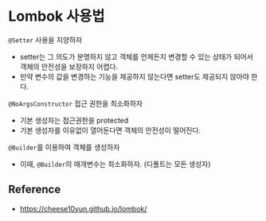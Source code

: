 # Lombok 사용법

`@Setter` 사용을 지양하자
- setter는 그 의도가 분명하지 않고 객체를 언제든지 변경할 수 있는 상태가 되어서 객체의 안전성을 보장하지 어렵다.
- 만약 변수의 값을 변경하는 기능을 제공하지 않는다면 setter도 제공되지 않아야 한다.

`@NoArgsConstructor` 접근 권한을 최소화하자
- 기본 생성자는 접근권한을 protected
- 기본 생성자를 이유없이 열어둔다면 객체의 안전성이 떨어진다.

`@Builder`를 이용하여 객체를 생성하자
- 이때, `@Builder`의 매개변수는 최소화하자. (디폴트는 모든 생성자)


## Reference
- <https://cheese10yun.github.io/lombok/>